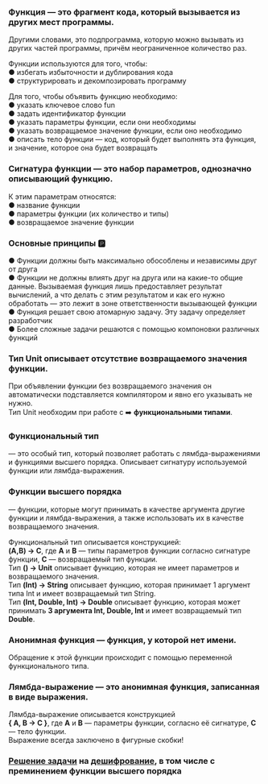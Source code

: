 ### Функция — это фрагмент кода, который вызывается из других мест программы.  
Другими словами, это подпрограмма, которую можно вызывать из других частей программы, причём
неограниченное количество раз.  

Функции используются для того, чтобы:  
● избегать избыточности и дублирования кода  
● структурировать и декомпозировать программу  

Для того, чтобы объявить функцию необходимо:  
● указать ключевое слово fun  
● задать идентификатор функции  
● указать параметры функции, если они
необходимы  
● указать возвращаемое значение функции,
если оно необходимо  
● описать тело функции — код, который будет
выполнять эта функция, и значение, которое
она будет возвращать  

### Сигнатура функции — это набор параметров, однозначно описывающий функцию.  

К этим параметрам относятся:  
● название функции  
● параметры функции (их количество и типы)  
● возвращаемое значение функции  

### Основные принципы :parking:
● Функции должны быть максимально обособлены и независимы друг от друга  
● Функции не должны влиять друг на друга или на какие-то общие данные. Вызываемая
функция лишь предоставляет результат вычислений, а что делать с этим результатом
и как его нужно обработать — это лежит в зоне ответственности вызывающей функции  
● Функция решает свою атомарную задачу. Эту задачу определяет разработчик  
● Более сложные задачи решаются с помощью компоновки различных функций  

### Тип Unit описывает отсутствие возвращаемого значения функции. 
При объявлении функции
без возвращаемого значения он автоматически подставляется компилятором и явно его
указывать не нужно.  
Тип Unit необходим при работе с :arrow_right: **функциональными типами**.

### Функциональный тип 
— это особый тип, который
позволяет работать с лямбда-выражениями и функциями
высшего порядка. Описывает сигнатуру используемой
функции или лямбда-выражения.

### Функции высшего порядка 
— функции, которые могут
принимать в качестве аргумента другие функции
и лямбда-выражения, а также использовать их
в качестве возвращаемого значения.

Функциональный тип описывается конструкцией:  
**(A,B) -> C**, где **A** и **B** — типы параметров функции согласно сигнатуре функции, **С** — возвращаемый тип функции.  
Тип **() -> Unit** описывает функцию, которая не имеет параметров и возвращаемого значения.  
Тип **(Int) -> String** описывает функцию, которая принимает 1 аргумент типа Int и имеет
возвращаемый тип String.  
Тип **(Int, Double, Int) -> Double** описывает функцию, которая может принимать **3 аргумента Int,
Double, Int** и имеет возвращаемый тип **Double**.

### Анонимная функция — функция, у которой нет имени. 
Обращение к этой функции происходит
с помощью переменной функционального типа.

### Лямбда-выражение — это анонимная функция, записанная в виде выражения.
Лямбда-выражение описывается конструкцией  
**{ A, B -> C }**, где **A** и **B** — параметры функции, согласно её сигнатуре, **С** — тело функции.  
Выражение всегда заключено в фигурные скобки!

### [Решение задачи](https://github.com/ILYA-NASA/Android-basic/blob/master/05_Functions/practice/src/main/kotlin/Main.kt) на [дешифрование](https://github.com/ILYA-NASA/Encryption-Decryption), в том числе с преминением функции высшего порядка 
